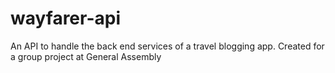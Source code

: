 # wayfarer-api

An API to handle the back end services of a travel blogging app. Created for a group project at General Assembly
